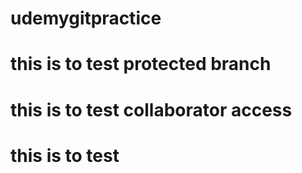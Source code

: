 # udemygitpractice
# this is to test protected branch
# this is to test collaborator access
# this is to test
